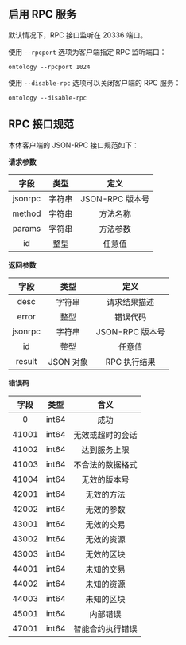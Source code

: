 ## 启用 RPC 服务

默认情况下，RPC 接口监听在 20336 端口。

使用 `--rpcport` 选项为客户端指定 RPC 监听端口：

```shell
ontology --rpcport 1024
```

使用 `--disable-rpc` 选项可以关闭客户端的 RPC 服务：

```shell
ontology --disable-rpc
```

## RPC 接口规范

本体客户端的 JSON-RPC 接口规范如下：

**请求参数**

|  字段   |  类型  |      定义       |
| :-----: | :----: | :-------------: |
| jsonrpc | 字符串 | JSON-RPC 版本号 |
| method  | 字符串 |    方法名称     |
| params  | 字符串 |    方法参数     |
|   id    |  整型  |     任意值      |

**返回参数**

|  字段   |   类型    |      定义       |
| :-----: | :-------: | :-------------: |
|  desc   |  字符串   |  请求结果描述   |
|  error  |   整型    |    错误代码     |
| jsonrpc |  字符串   | JSON-RPC 版本号 |
|   id    |   整型    |     任意值      |
| result  | JSON 对象 |  RPC 执行结果   |

**错误码**

| 字段  | 类型  |       含义       |
| :---: | :---: | :--------------: |
|   0   | int64 |       成功       |
| 41001 | int64 | 无效或超时的会话 |
| 41002 | int64 |   达到服务上限   |
| 41003 | int64 | 不合法的数据格式 |
| 41004 | int64 |   无效的版本号   |
| 42001 | int64 |    无效的方法    |
| 42002 | int64 |    无效的参数    |
| 43001 | int64 |    无效的交易    |
| 43002 | int64 |    无效的资源    |
| 43003 | int64 |    无效的区块    |
| 44001 | int64 |    未知的交易    |
| 44002 | int64 |    未知的资源    |
| 44003 | int64 |    未知的区块    |
| 45001 | int64 |     内部错误     |
| 47001 | int64 | 智能合约执行错误 |

